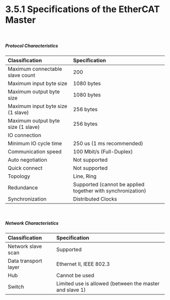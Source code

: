﻿# 3.5.1 Specifications of the EtherCAT Master

<br>

##### Protocol Characteristics

| **Classification**                       | **Specification**                  |
| :---                           | :---                     |
| Maximum connectable slave count       | 200                      |
| Maximum input byte size            | 1080 bytes                |
| Maximum output byte size            | 1080 bytes                |
| Maximum input byte size (1 slave)| 256 bytes                 |
| Maximum output byte size (1 slave)| 256 bytes                 |
| IO connection                       |                           |
| Minimum IO cycle time             | 250 us (1 ms recommended)   |
| Communication speed                      | 100 Mbit/s (Full-Duplex)  |
| Auto negotiation               | Not supported                   |
| Quick connect                  | Not supported                   |
| Topology                       | Line, Ring                |
| Redundance                     | Supported (cannot be applied together with synchronization) |
| Synchronization                         | Distributed Clocks        |

<br>

##### Network Characteristics

| **Classification**                      | **Specification**                  |
| :---                          | :---                     |
| Network slave scan            | Supported                      |
| Data transport layer          | Ethernet II, IEEE 802.3   |
| Hub                           | Cannot be used                |
| Switch                        | Limited use is allowed (between the master and slave 1) |
